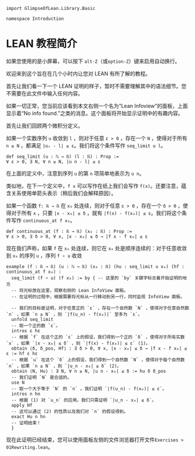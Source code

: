 ```lean
import GlimpseOfLean.Library.Basic

namespace Introduction
```

# LEAN 教程简介

如果您使用的是小屏幕，可以按下 `alt-Z`（或`option-Z`）键来启用自动换行。

欢迎来到这个旨在在几个小时内让您对 LEAN 有所了解的教程。

首先让我们看一下一个 LEAN 证明的样子，暂时不需要理解其中的语法细节。您不需要在此文件中输入任何内容。

如果一切正常，您当前应该看到本文右侧一个名为“Lean Infoview”的面板，上面显示着“No info found.”之类的消息。这个面板将开始显示证明中的有趣内容。

首先让我们回顾两个微积分定义。

如果一个实数序列 `u` 收敛到 `l` ，则对于任意 `ε > 0` ，存在一个 `N` ，使得对于所有 `n ≥ N` ，都满足 `|uₙ - l| ≤ ε`。我们将这个条件写作 `seq_limit u l`。

```lean
def seq_limit (u : ℕ → ℝ) (l : ℝ) : Prop :=
∀ ε > 0, ∃ N, ∀ n ≥ N, |u n - l| ≤ ε
```

在上面的定义中，注意到序列 `u` 的第 `n` 项简单地表示为 `u n`。

类似地，在下一个定义中，`f x` 可以写作在纸上我们会写作 `f(x)`。还要注意，蕴含关系使用单箭头表示（稍后我们会解释原因）。

如果一个函数 `f: ℝ → ℝ` 在 `x₀` 处连续，则对于任意 `ε > 0` ，存在一个 `δ > 0` ，使得对于所有 `x` ，只要 `|x - x₀| ≤ δ` ，就有 `|f(x) - f(x₀)| ≤ ε`。我们将这个条件写作 `continuous_at f x₀`。

```lean
def continuous_at (f : ℝ → ℝ) (x₀ : ℝ) : Prop :=
∀ ε > 0, ∃ δ > 0, ∀ x, |x - x₀| ≤ δ → |f x - f x₀| ≤ ε
```

现在我们声称，如果 `f` 在 `x₀` 处连续，则它在 `x₀` 处是顺序连续的：对于任意收敛到 `x₀` 的序列 `u` ，序列 `f ∘ u` 收敛
```lean
example (f : ℝ → ℝ) (u : ℕ → ℝ) (x₀ : ℝ) (hu : seq_limit u x₀) (hf : continuous_at f x₀) :
  seq_limit (f ∘ u) (f x₀) := by { -- 这里的 `by` 关键字标志着开始证明的地方
  -- 将光标放在这里，观察右侧的 Lean InfoView 面板。
  -- 在证明的过程中，根据需要将光标从一行移动到另一行，同时监视 InfoView 面板。

  -- 我们的目标是证明，对于任意正的 `ε` ，存在一个自然数 `N` ，使得对于任意自然数 `n` ，如果 `n ≥ N` ，则 `|f(u_n) - f(x₀)|` 至多为 `ε`。
  unfold seq_limit
  -- 取一个正的数 `ε`。
  intros ε hε
  -- 根据 `f` 在这个正的 `ε` 上的假设，我们得到一个正的 `δ` ，使得对于所有实数 `x` ，如果 `|x - x₀| ≤ δ` ，则 `|f(x) - f(x₀)| ≤ ε` (1)。
  obtain ⟨δ, δ_pos, Hf⟩ : ∃ δ > 0, ∀ x, |x - x₀| ≤ δ → |f x - f x₀| ≤ ε := hf ε hε
  -- 根据 `u` 在这个 `δ` 上的假设，我们得到一个自然数 `N` ，使得对于每个自然数 `n` ，如果 `n ≥ N` ，则 `|u_n - x₀| ≤ δ` (2)。
  obtain ⟨N, Hu⟩ : ∃ N, ∀ n ≥ N, |u n - x₀| ≤ δ := hu δ δ_pos
  -- 我们证明 `N` 是合适的。
  use N
  -- 取一个大于等于 `N` 的 `n` 。我们证明 `|f(u_n) - f(x₀)| ≤ ε`。
  intros n hn
  -- 根据 (1) 对 `u_n` 的应用，我们只需证明 `|u_n - x₀| ≤ δ`。
  apply Hf
  -- 这可以通过 (2) 的性质以及我们对 `n` 的假设得到。
  exact Hu n hn
  -- 证明结束！
  }
```
现在此证明已经结束，您可以使用面板左侧的文件浏览器打开文件`Exercises > 01Rewriting.lean`。